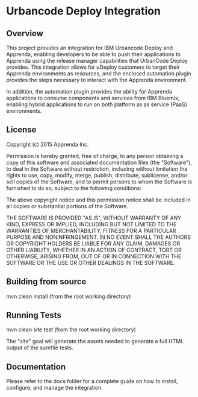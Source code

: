 # Urbancode Deploy Integration

## Overview

This project provides an integration for IBM Urbancode Deploy and Apprenda, enabling developers to be able to push their applications to Apprenda using the release manager capabilities that UrbanCode Deploy provides. This integration allows for uDeploy customers to target their Apprenda environments as resources, and the enclosed automation plugin provides the steps necessary to interact with the Apprenda environment.

In addition, the automation plugin provides the ability for Apprenda applications to consume components and services from IBM Bluemix, enabling hybrid applications to run on both platform as as service (PaaS) environments.

## License

Copyright (c) 2015 Apprenda Inc.

Permission is hereby granted, free of charge, to any person obtaining a copy
of this software and associated documentation files (the "Software"), to deal
in the Software without restriction, including without limitation the rights
to use, copy, modify, merge, publish, distribute, sublicense, and/or sell
copies of the Software, and to permit persons to whom the Software is
furnished to do so, subject to the following conditions:

The above copyright notice and this permission notice shall be included in
all copies or substantial portions of the Software.

THE SOFTWARE IS PROVIDED "AS IS", WITHOUT WARRANTY OF ANY KIND, EXPRESS OR
IMPLIED, INCLUDING BUT NOT LIMITED TO THE WARRANTIES OF MERCHANTABILITY,
FITNESS FOR A PARTICULAR PURPOSE AND NONINFRINGEMENT.  IN NO EVENT SHALL THE
AUTHORS OR COPYRIGHT HOLDERS BE LIABLE FOR ANY CLAIM, DAMAGES OR OTHER
LIABILITY, WHETHER IN AN ACTION OF CONTRACT, TORT OR OTHERWISE, ARISING FROM,
OUT OF OR IN CONNECTION WITH THE SOFTWARE OR THE USE OR OTHER DEALINGS IN
THE SOFTWARE.


## Building from source

mvn clean install (from the root working directory)

## Running Tests

mvn clean site test (from the root working directory)

The "site" goal will generate the assets needed to generate a full HTML output of the surefile tests. 

## Documentation

Please refer to the docs folder for a complete guide on how to install, configure, and manage the integration.